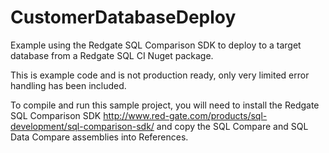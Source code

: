 # CustomerDatabaseDeploy
Example using the Redgate SQL Comparison SDK to deploy to a target database from a Redgate SQL CI Nuget package.

This is example code and is not production ready, only very limited error handling has been included.

To compile and run this sample project, you will need to install the Redgate SQL Comparison SDK http://www.red-gate.com/products/sql-development/sql-comparison-sdk/ and copy the SQL Compare and SQL Data Compare assemblies into References.


